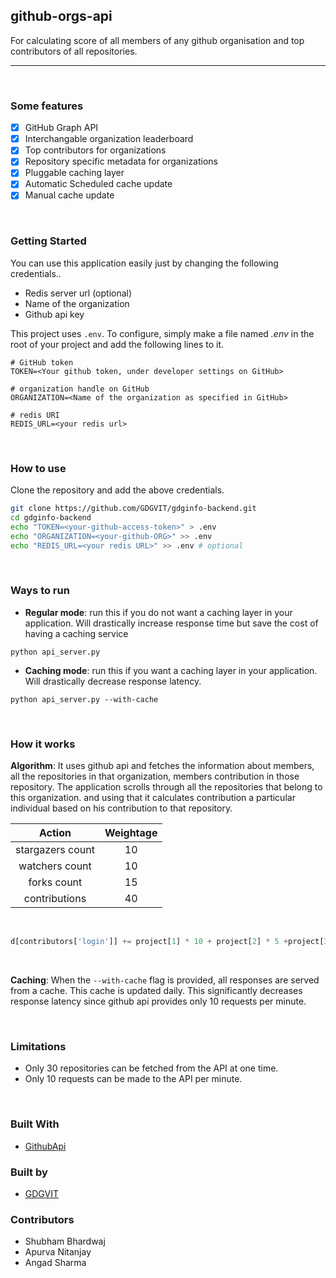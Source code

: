 ## github-orgs-api
For calculating score of all members of any github organisation and top contributors of all repositories.

---

<br/>

### Some features

- [X] GitHub Graph API
- [X] Interchangable organization leaderboard
- [X] Top contributors for organizations
- [X] Repository specific metadata for organizations
- [X] Pluggable caching layer 
- [X] Automatic Scheduled cache update
- [X] Manual cache update

<br/>

### Getting Started

You can use this application easily just by changing the following credentials..

* Redis server url (optional)
* Name of the organization
* Github api key

This project uses `.env`. To configure, simply make a file named *.env* in the root of your project and add the following lines to it.

```
# GitHub token
TOKEN=<Your github token, under developer settings on GitHub>

# organization handle on GitHub 
ORGANIZATION=<Name of the organization as specified in GitHub>

# redis URI
REDIS_URL=<your redis url>
```

<br/>

### How to use

Clone the repository and add the above credentials.

```bash
git clone https://github.com/GDGVIT/gdginfo-backend.git
cd gdginfo-backend
echo "TOKEN=<your-github-access-token>" > .env
echo "ORGANIZATION=<your-github-ORG>" >> .env
echo "REDIS_URL=<your redis URL>" >> .env # optional
```

<br/>

### Ways to run

*	**Regular mode**: run this if you do not want a caching layer in your application. Will drastically increase response time but save the cost of having a caching service

```
python api_server.py
```

* **Caching mode**: run this if you want a caching layer in your application. Will drastically decrease response latency.

```
python api_server.py --with-cache
```
<br/>

### How it works

**Algorithm**: It uses github api and fetches the information about members, all the repositories in that organization, 
members contribution in those repository.
The application scrolls through all the repositories that belong to this organization.
and using that it calculates contribution a particular individual based on his contribution to that repository.


| Action | Weightage |
|:------:|:---------:|
| stargazers count | 10 |
| watchers count | 10 |
| forks count | 15 |
| contributions | 40 |

<br/>

```python
d[contributors['login']] += project[1] * 10 + project[2] * 5 +project[3] * 15 + contributors['contributions'] * 40
```
<br/>

**Caching**: When the `--with-cache` flag is provided, all responses are served from a cache. This cache is updated daily. This significantly decreases response latency since github api provides only 10 requests per minute. 


<br/>

### Limitations

* Only 30 repositories can be fetched from the API at one time.
* Only 10 requests can be made to the API per minute.

<br/>

### Built With

* [GithubApi](https://developer.github.com/v3/) 

### Built by
* [GDGVIT](https://www.gdgvitvellore.com)

### Contributors

* Shubham Bhardwaj
* Apurva Nitanjay
* Angad Sharma

